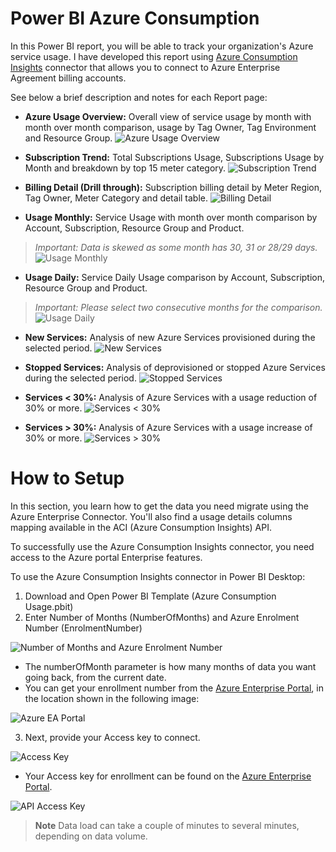 # Power BI Azure Consumption 
 In this Power BI report, you will be able to track your organization's Azure service usage. I have developed this report using [Azure Consumption Insights](https://docs.microsoft.com/en-us/power-bi/connect-data/desktop-connect-azure-consumption-insights) connector that allows you to connect to Azure Enterprise Agreement billing accounts.

See below a brief description and notes for each Report page:

- **Azure Usage Overview:** Overall view of service usage by month with month over month comparison, usage by Tag Owner, Tag Environment and Resource Group.
![Azure Usage Overview](/images/1-Azure-Usage-Overview.png)

- **Subscription Trend:** Total Subscriptions Usage, Subscriptions Usage by Month and breakdown by top 15 meter category.
![Subscription Trend](/images/2-Subscription-Trend.png)

- **Billing Detail (Drill through):** Subscription billing detail by Meter Region, Tag Owner, Meter Category and detail table.
![Billing Detail](/images/3-Billing-Details.png)

- **Usage Monthly:** Service Usage with month over month comparison by Account, Subscription, Resource Group and Product. 
> *Important: Data is skewed as some month has 30, 31 or 28/29 days.*
![Usage Monthly](/images/4-Usage-Monthly.png)

- **Usage Daily:** Service Daily Usage comparison by Account, Subscription, Resource Group and Product. 
> *Important: Please select two consecutive months for the comparison.*
![Usage Daily](/images/5-Usage-Daily.png)

- **New Services:** Analysis of new Azure Services provisioned during the selected period.
![New Services](/images/6-New-Services.png)

- **Stopped Services:** Analysis of deprovisioned or stopped Azure Services during the selected period.
![Stopped Services](/images/7-Stopped-Services.png)

- **Services < 30%:** Analysis of Azure Services with a usage reduction of 30% or more.
![Services < 30%](/images/8-Services-Less-30.png)

- **Services > 30%:** Analysis of Azure Services with a usage increase of 30% or more.
![Services > 30%](/images/9-Services-Greater-30.png)

# How to Setup

In this section, you learn how to get the data you need migrate using the Azure Enterprise Connector. You'll also find a usage details columns mapping available in the ACI (Azure Consumption Insights) API.

To successfully use the Azure Consumption Insights connector, you need access to the Azure portal Enterprise features.

To use the Azure Consumption Insights connector in Power BI Desktop:
 
1. Download and Open Power BI Template (Azure Consumption Usage.pbit)
2. Enter Number of Months (NumberOfMonths) and Azure Enrolment Number (EnrolmentNumber)

![Number of Months and Azure Enrolment Number](/images/Initial-Template-Parameters.png)

* The numberOfMonth parameter is how many months of data you want going back, from the current date. 
* You can get your enrollment number from the [Azure Enterprise Portal](https://ea.azure.com/), in the location shown in the following image:

![Azure EA Portal](/images/azure-enrolment-number.png)

3. Next, provide your Access key to connect.

![Access Key](/images/azure-consumption-insights-key.png)

* Your Access key for enrollment can be found on the [Azure Enterprise Portal](https://ea.azure.com/).

![API Access Key](/images/azure-consumption-insights-api-access-key.png)

> **Note** Data load can take a couple of minutes to several minutes, depending on data volume.